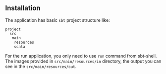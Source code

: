 ## Installation

The application has basic `sbt` project structure like:
```
project
  src
   main
    resources
    scala            
````
For the run application, you only need to use `run` command from sbt-shell.
The images provided in `src/main/resources/in` directory, the output
you can see in the `src/main/resources/out`. 